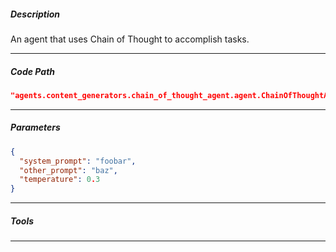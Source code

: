##### Description
An agent that uses Chain of Thought to accomplish tasks.

---

##### Code Path
```json
"agents.content_generators.chain_of_thought_agent.agent.ChainOfThoughtAgent"
```
---


##### Parameters
```json
{
  "system_prompt": "foobar",
  "other_prompt": "baz",
  "temperature": 0.3
}
```
---
##### Tools


---
